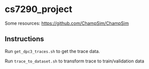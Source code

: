# cs7290_project

Some resources:
https://github.com/ChampSim/ChampSim

## Instructions
Run `get_dpc3_traces.sh` to get the trace data.

Run `trace_to_dataset.sh` to transform trace to train/validation data
